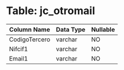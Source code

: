 # Table: jc_otromail

| Column Name | Data Type | Nullable |
|-------------|-----------|----------|
| CodigoTercero | varchar | NO |
| Nifcif1 | varchar | NO |
| Email1 | varchar | NO |
